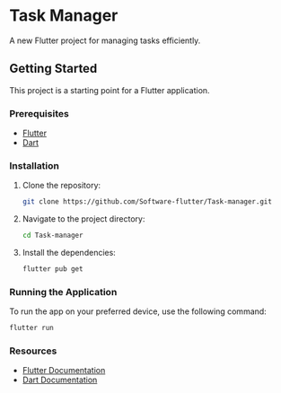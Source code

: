 
# Task Manager

A new Flutter project for managing tasks efficiently.

## Getting Started

This project is a starting point for a Flutter application.

### Prerequisites

- [Flutter](https://flutter.dev/docs/get-started/install) 
- [Dart](https://dart.dev/get-dart)

### Installation

1. Clone the repository:
    ```bash
    git clone https://github.com/Software-flutter/Task-manager.git
    ```
2. Navigate to the project directory:
    ```bash
    cd Task-manager
    ```
3. Install the dependencies:
    ```bash
    flutter pub get
    ```

### Running the Application

To run the app on your preferred device, use the following command:
```bash
flutter run
```
### Resources

- [Flutter Documentation](https://flutter.dev/docs)
- [Dart Documentation](https://dart.dev/guides)

